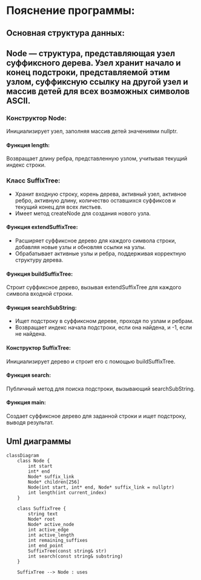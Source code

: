 # Пояснение программы:
## Основная структура данных:

## Node — структура, представляющая узел суффиксного дерева. Узел хранит начало и конец подстроки, представляемой этим узлом, суффиксную ссылку на другой узел и массив детей для всех возможных символов ASCII.
### Конструктор Node:

Инициализирует узел, заполняя массив детей значениями nullptr.
#### Функция length:

Возвращает длину ребра, представленную узлом, учитывая текущий индекс строки.
### Класс SuffixTree:

- Хранит входную строку, корень дерева, активный узел, активное ребро, активную длину, количество оставшихся суффиксов и текущий конец для всех листьев.
- Имеет метод createNode для создания нового узла.
#### Функция extendSuffixTree:

- Расширяет суффиксное дерево для каждого символа строки, добавляя новые узлы и обновляя ссылки на узлы.
- Обрабатывает активные узлы и ребра, поддерживая корректную структуру дерева.
#### Функция buildSuffixTree:

Строит суффиксное дерево, вызывая extendSuffixTree для каждого символа входной строки.
#### Функция searchSubString:

- Ищет подстроку в суффиксном дереве, проходя по узлам и ребрам.
- Возвращает индекс начала подстроки, если она найдена, и -1, если не найдена.
#### Конструктор SuffixTree:

Инициализирует дерево и строит его с помощью buildSuffixTree.
#### Функция search:

Публичный метод для поиска подстроки, вызывающий searchSubString.
#### Функция main:

Создает суффиксное дерево для заданной строки и ищет подстроку, выводя результат.

## Uml диаграммы
```mermaid
classDiagram
    class Node {
        int start
        int* end
        Node* suffix_link
        Node* children[256]
        Node(int start, int* end, Node* suffix_link = nullptr)
        int length(int current_index)
    }

    class SuffixTree {
        string text
        Node* root
        Node* active_node
        int active_edge
        int active_length
        int remaining_suffixes
        int end_point
        SuffixTree(const string& str)
        int search(const string& substring)
    }

    SuffixTree --> Node : uses
```

